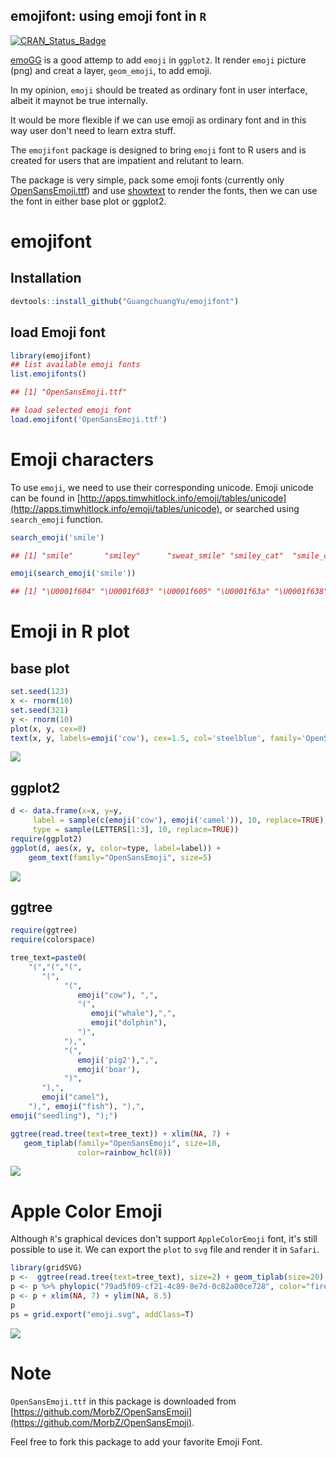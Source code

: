 emojifont: using emoji font in `R`
---------

[![CRAN_Status_Badge](http://www.r-pkg.org/badges/version/emojifont)](http://cran.r-project.org/package=emojifont)

[emoGG](https://github.com/dill/emoGG/) is a good attemp to add `emoji` in `ggplot2`. It render `emoji` picture (png) and creat a layer, `geom_emoji`, to add emoji.

In my opinion, `emoji` should be treated as ordinary font in user interface, albeit it maynot be true internally.


It would be more flexible if we can use emoji as ordinary font and in this way user don't need to learn extra stuff.


The `emojifont` package is designed to bring `emoji` font to R users and is created for users that are impatient and relutant to learn. 

The package is very simple, pack some emoji fonts (currently only [OpenSansEmoji.ttf](https://github.com/MorbZ/OpenSansEmoji)) and use [showtext](https://github.com/yixuan/showtext) to render the fonts, then we can use the font in either base plot or ggplot2.

# emojifont

## Installation

```r
devtools::install_github("GuangchuangYu/emojifont")
```

## load Emoji font 
```r
library(emojifont)
## list available emoji fonts
list.emojifonts()

## [1] "OpenSansEmoji.ttf"

## load selected emoji font
load.emojifont('OpenSansEmoji.ttf')
```

# Emoji characters

To use `emoji`, we need to use their corresponding unicode. Emoji unicode can be found in [http://apps.timwhitlock.info/emoji/tables/unicode](http://apps.timwhitlock.info/emoji/tables/unicode), or searched using `search_emoji` function.

```r
search_emoji('smile')

## [1] "smile"       "smiley"      "sweat_smile" "smiley_cat"  "smile_cat"  

emoji(search_emoji('smile'))

## [1] "\U0001f604" "\U0001f603" "\U0001f605" "\U0001f63a" "\U0001f638"

```
# Emoji in R plot
## base plot

```r
set.seed(123)
x <- rnorm(10)
set.seed(321)
y <- rnorm(10)
plot(x, y, cex=0)
text(x, y, labels=emoji('cow'), cex=1.5, col='steelblue', family='OpenSansEmoji')
```

![](https://raw.githubusercontent.com/GuangchuangYu/emojifont/master/vignettes/figures/base_emoji-1.png)

## ggplot2

```r
d <- data.frame(x=x, y=y,
     label = sample(c(emoji('cow'), emoji('camel')), 10, replace=TRUE),
     type = sample(LETTERS[1:3], 10, replace=TRUE))
require(ggplot2)
ggplot(d, aes(x, y, color=type, label=label)) + 
    geom_text(family="OpenSansEmoji", size=5)
```

![](https://raw.githubusercontent.com/GuangchuangYu/emojifont/master/vignettes/figures/ggplot_emoji-1.png)

## ggtree

```r
require(ggtree)
require(colorspace)

tree_text=paste0(
    "(","(","(",
       "(",
            "(",
               emoji("cow"), ",",
               "(",
                  emoji("whale"),",",
                  emoji("dolphin"),
               ")",
            "),",
            "(",
               emoji('pig2'),",",
               emoji('boar'),
            ")",
       "),",
       emoji("camel"),
    "),", emoji("fish"), "),", 
emoji("seedling"), ");")

ggtree(read.tree(text=tree_text)) + xlim(NA, 7) +
   geom_tiplab(family="OpenSansEmoji", size=10,
               color=rainbow_hcl(8))
```

![](https://raw.githubusercontent.com/GuangchuangYu/emojifont/master/vignettes/figures/ggtree_emoji-1.png)


# Apple Color Emoji

Although `R`'s graphical devices don't support `AppleColorEmoji` font, it's still possible to use it. We can export the `plot` to `svg` file and render it in `Safari`.

```r
library(gridSVG)
p <-  ggtree(read.tree(text=tree_text), size=2) + geom_tiplab(size=20)
p <- p %>% phylopic("79ad5f09-cf21-4c89-8e7d-0c82a00ce728", color="firebrick", alpha = .3)
p <- p + xlim(NA, 7) + ylim(NA, 8.5)
p
ps = grid.export("emoji.svg", addClass=T)
```

![](https://raw.githubusercontent.com/GuangchuangYu/emojifont/master/vignettes/figures/apple_emoji.png)


# Note

`OpenSansEmoji.ttf` in this package is downloaded from [https://github.com/MorbZ/OpenSansEmoji](https://github.com/MorbZ/OpenSansEmoji).

Feel free to fork this package to add your favorite Emoji Font.

